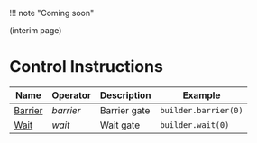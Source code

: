 !!! note "Coming soon"

(interim page)

# Control Instructions

| Name       | Operator       | Description                                      | Example                                                                 |
|------------|----------------|--------------------------------------------------|-------------------------------------------------------------------------|
| [Barrier](https://qutech-delft.github.io/cQASM-spec/latest/language_specification/statements/instructions/control_instructions/barrier_instruction.html)    |    _barrier_  |               Barrier gate                        | `builder.barrier(0)`                                                    |
| [Wait](https://qutech-delft.github.io/cQASM-spec/latest/language_specification/statements/instructions/control_instructions/wait_instruction.html)       |    _wait_     |               Wait gate                           | `builder.wait(0)`                                                       |
